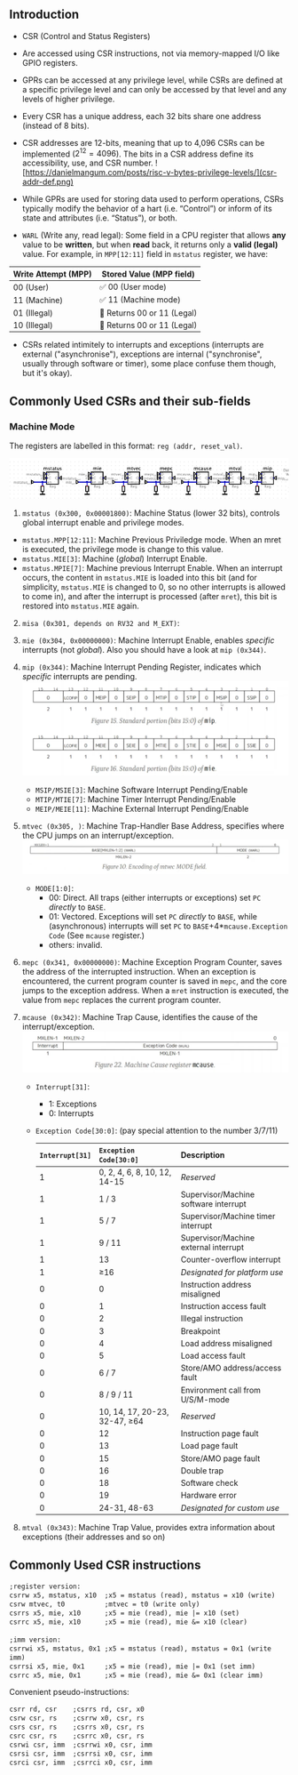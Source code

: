 ## Introduction

* CSR (Control and Status Registers)
* Are accessed using CSR instructions, not via memory-mapped I/O like GPIO registers.
* GPRs can be accessed at any privilege level, while CSRs are defined at a specific privilege level and can only be accessed by that level and any levels of higher privilege.
* Every CSR has a unique address, each 32 bits share one address (instead of 8 bits).
* CSR addresses are 12-bits, meaning that up to 4,096 CSRs can be implemented ($2^12 = 4096$). The bits in a CSR address define its accessibility, use, and CSR number.
![https://danielmangum.com/posts/risc-v-bytes-privilege-levels/](csr-addr-def.png)

* While GPRs are used for storing data used to perform operations, CSRs typically modify the behavior of a hart (i.e. “Control”) or inform of its state and attributes (i.e. “Status”), or both.

* `WARL` (Write any, read legal): Some field in a CPU register that allows **any** value to be **written**, but when **read** back, it returns only a **valid (legal)** value. For example, in `MPP[12:11]` field in `mstatus` register, we have:

| Write Attempt (MPP) | Stored Value (MPP field) |
|---------------------|--------------------------|
| 00 (User)           | ✅ 00 (User mode)        |
| 11 (Machine)        | ✅ 11 (Machine mode)     |
| 01 (Illegal)        | 🔄 Returns 00 or 11 (Legal) |
| 10 (Illegal)        | 🔄 Returns 00 or 11 (Legal) |

* CSRs related intimitely to interrupts and exceptions (interrupts are external ("asynchronise"), exceptions are internal ("synchronise", usually through software or timer), some place confuse them though, but it's okay).

## Commonly Used CSRs and their sub-fields

### Machine Mode

The registers are labelled in this format: `reg (addr, reset_val)`.

![Part of the registers](common-csrs.png)

1. `mstatus (0x300, 0x00001800)`: Machine Status (lower 32 bits), controls global interrupt enable and privilege modes.

- `mstatus.MPP[12:11]`: Machine Previous Priviledge mode. When an mret is executed, the privilege mode is change to this value.
- `mstatus.MIE[3]`: Machine (*global*) Interrupt Enable.
- `mstatus.MPIE[7]`: Machine previous Interrupt Enable. When an interrupt occurs, the content in `mstatus.MIE` is loaded into this bit (and for simplicity, `mstatus.MIE` is changed to 0, so no other interrupts is allowed to come in), and after the interrupt is processed (after `mret`), this bit is restored into `mstatus.MIE` again.

2. `misa (0x301, depends on RV32 and M_EXT)`: 

3.	`mie (0x304, 0x00000000)`: Machine Interrupt Enable, enables *specific* interrupts (not *global*). Also you should have a look at `mip (0x344)`.

4.	`mip (0x344)`: Machine Interrupt Pending Register, indicates which *specific* interrupts are pending.
![`mip` and `mie`](mip_mie.png)

    - `MSIP/MSIE[3]`: Machine Software Interrupt Pending/Enable
    - `MTIP/MTIE[7]`: Machine Timer Interrupt Pending/Enable
    - `MEIP/MEIE[11]`: Machine External Interrupt Pending/Enable

5.	`mtvec (0x305, )`: Machine Trap-Handler Base Address, specifies where the CPU jumps on an interrupt/exception.
![`mtvec`](mtvec.png)

    - `MODE[1:0]`: 
        - 00: Direct. All traps (either interrupts or exceptions) set `PC` *directly* to `BASE`.
        - 01: Vectored. Exceptions will set `PC` *directly* to `BASE`, while (asynchronous) interrupts will set `PC` to `BASE`+4*`mcause.Exception Code` (See `mcause` register.)
        - others: invalid.

6.	`mepc (0x341, 0x00000000)`: Machine Exception Program Counter, saves the address of the interrupted instruction. When an exception is encountered, the current program counter is saved in `mepc`, and the core jumps to the exception address. When a `mret` instruction is executed, the value from `mepc` replaces the current program counter.

7.	`mcause (0x342)`: Machine Trap Cause, identifies the cause of the interrupt/exception.
![`mcause`](mcause.png)

    - `Interrupt[31]`: 
        - 1: Exceptions
        - 0: Interrupts
    - `Exception Code[30:0]`: (pay special attention to the number 3/7/11)

        | `Interrupt[31]` | `Exception Code[30:0]`       | Description                        |
        |-----------|----------------------|------------------------------------|
        | 1         | 0, 2, 4, 6, 8, 10, 12, 14-15  | *Reserved* |
        | 1         | 1 / 3                | Supervisor/Machine software interrupt  |
        | 1         | 5 / 7                | Supervisor/Machine timer interrupt    |
        | 1         | 9 / 11               | Supervisor/Machine external interrupt |
        | 1         | 13                   | Counter-overflow interrupt        |
        | 1         | ≥16                  | *Designated for platform use*     |
        | 0         | 0                     | Instruction address misaligned    |
        | 0         | 1                     | Instruction access fault          |
        | 0         | 2                     | Illegal instruction               |
        | 0         | 3                     | Breakpoint                        |
        | 0         | 4                     | Load address misaligned           |
        | 0         | 5                     | Load access fault                 |
        | 0         | 6 / 7                 | Store/AMO address/access fault    |
        | 0         | 8 / 9 / 11            | Environment call from U/S/M-mode  |
        | 0         | 10, 14, 17, 20-23, 32-47, ≥64 | *Reserved* |
        | 0         | 12                    | Instruction page fault            |
        | 0         | 13                    | Load page fault                   |
        | 0         | 15                    | Store/AMO page fault              |
        | 0         | 16                    | Double trap                       |
        | 0         | 18                    | Software check                    |
        | 0         | 19                    | Hardware error                    |
        | 0         | 24-31, 48-63           | *Designated for custom use*       |

8.	`mtval (0x343)`: Machine Trap Value, provides extra information about exceptions (their addresses and so on)



## Commonly Used CSR instructions

```assembly
;register version:
csrrw x5, mstatus, x10  ;x5 = mstatus (read), mstatus = x10 (write)
csrw mtvec, t0          ;mtvec = t0 (write only)
csrrs x5, mie, x10      ;x5 = mie (read), mie |= x10 (set)
csrrc x5, mie, x10      ;x5 = mie (read), mie &= x10 (clear)

;imm version:
csrrwi x5, mstatus, 0x1 ;x5 = mstatus (read), mstatus = 0x1 (write imm)
csrrsi x5, mie, 0x1     ;x5 = mie (read), mie |= 0x1 (set imm)
csrrc x5, mie, 0x1      ;x5 = mie (read), mie &= 0x1 (clear imm)
```

Convenient pseudo-instructions:

```assembly
csrr rd, csr    ;csrrs rd, csr, x0
csrw csr, rs    ;csrrw x0, csr, rs
csrs csr, rs    ;csrrs x0, csr, rs
csrc csr, rs    ;csrrc x0, csr, rs
csrwi csr, imm  ;csrrwi x0, csr, imm
csrsi csr, imm  ;csrrsi x0, csr, imm
csrci csr, imm  ;csrrci x0, csr, imm
```